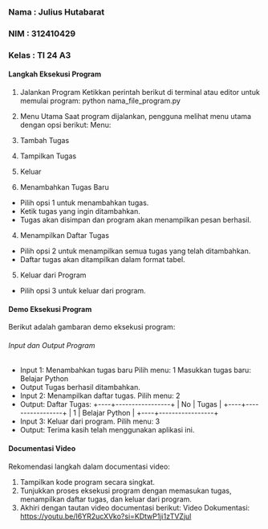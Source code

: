 ### Nama    : Julius Hutabarat
### NIM     : 312410429
### Kelas   : TI 24 A3

#### Langkah Eksekusi Program
1. Jalankan Program
   Ketikkan perintah berikut di terminal atau editor untuk memulai program:
   python nama_file_program.py

3. Menu Utama
   Saat program dijalankan, pengguna melihat menu utama dengan opsi berikut:
   Menu:
1. Tambah Tugas
2. Tampilkan Tugas
3. Keluar

3. Menambahkan Tugas Baru
- Pilih opsi 1 untuk menambahkan tugas.
- Ketik tugas yang ingin ditambahkan.
- Tugas akan disimpan dan program akan menampilkan pesan berhasil.

4. Menampilkan Daftar Tugas
- Pilih opsi 2 untuk menampilkan semua tugas yang telah ditambahkan.
- Daftar tugas akan ditampilkan dalam format tabel.

5. Keluar dari Program
- Pilih opsi 3 untuk keluar dari program.

#### Demo Eksekusi Program
Berikut adalah gambaran demo eksekusi program:

###### Input dan Output Program
- Input 1: Menambahkan tugas baru
Pilih menu: 1
Masukkan tugas baru: Belajar Python
- Output
Tugas berhasil ditambahkan.
- Input 2: Menampilkan daftar tugas.
Pilih menu: 2
- Output:
Daftar Tugas:
+----+-----------------+
| No | Tugas           |
+----+-----------------+
|  1 | Belajar Python  |
+----+-----------------+
- Input 3: Keluar dari program.
Pilih menu: 3
- Output:
Terima kasih telah menggunakan aplikasi ini.

#### Documentasi Video
Rekomendasi langkah dalam documentasi video:
1. Tampilkan kode program secara singkat.
2. Tunjukkan proses eksekusi program dengan memasukan tugas, menampilkan daftar tugas, dan keluar dari program.
3. Akhiri dengan tautan video documentasi berikut:
Video Dokumentasi: https://youtu.be/I6YR2ucXVko?si=KDtwP1ji1zTVZjul
